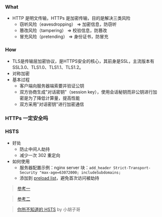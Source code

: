 ### What

- HTTP 是明文传输，HTTPs 是加密传输，目的是解决三类风险
  + 窃听风险（eavesdropping） => 加密信息，防窃听 
  + 篡改风险（tampering） => 校验信息，防篡改
  + 冒充风险（pretending） => 身份证书，防冒充


### How

- TLS是传输层加密协议，是HTTPS安全的核心，其前身是SSL，主流版本有SSL3.0、TLS1.0、TLS1.1、TLS1.2。
- 对称加密
- 基本过程
  + 客户端向服务器端索要并验证公钥
  + 双方协商生成"对话密钥"（session key），使用会话秘钥而非公钥进行加密是为了降低计算量，提高性能
  + 双方采用"对话密钥"进行加密通信


### HTTPs 一定安全吗


### HSTS
- 好处
  + 防止中间人劫持
  + 减少一次 302 重定向
- 如何使用
  + 服务器配置示例：nginx server 块：`add_header Strict-Transport-Security "max-age=63072000; includeSubdomains;`
  + 添加到 [preload list](https://hstspreload.org)，避免首次访问被劫持

> [参考一](https://www.jianshu.com/p/caa80c7ad45c)

> [参考二](https://www.jianshu.com/p/005f3466b714)

> [你所不知道的 HSTS](http://www.barretlee.com/blog/2015/10/22/hsts-intro/) by 小胡子哥
